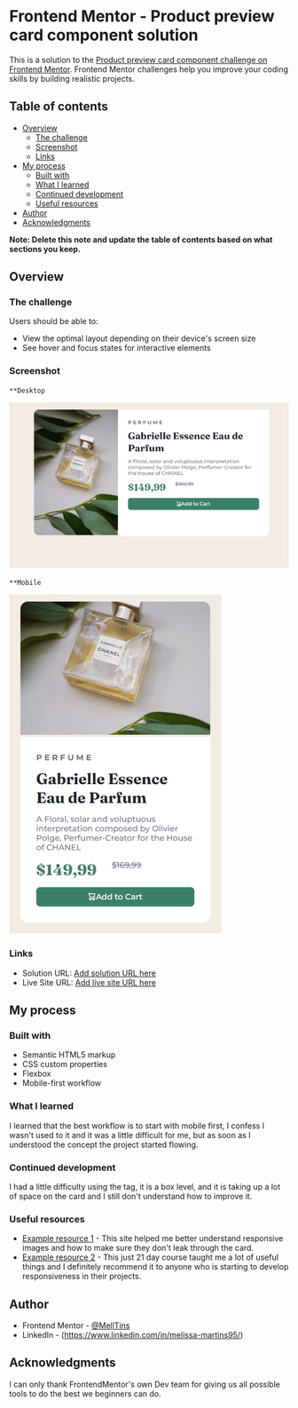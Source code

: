 # Frontend Mentor - Product preview card component solution

This is a solution to the [Product preview card component challenge on Frontend Mentor](https://www.frontendmentor.io/challenges/product-preview-card-component-GO7UmttRfa). Frontend Mentor challenges help you improve your coding skills by building realistic projects. 

## Table of contents

- [Overview](#overview)
  - [The challenge](#the-challenge)
  - [Screenshot](#screenshot)
  - [Links](#links)
- [My process](#my-process)
  - [Built with](#built-with)
  - [What I learned](#what-i-learned)
  - [Continued development](#continued-development)
  - [Useful resources](#useful-resources)
- [Author](#author)
- [Acknowledgments](#acknowledgments)

**Note: Delete this note and update the table of contents based on what sections you keep.**

## Overview

### The challenge

Users should be able to:

- View the optimal layout depending on their device's screen size
- See hover and focus states for interactive elements

### Screenshot
    **Desktop
![](./images/card-results-desktop.png)
   
    **Mobile
![](./images/card-resukts-mobile.png)


### Links

- Solution URL: [Add solution URL here](https://your-solution-url.com)
- Live Site URL: [Add live site URL here](https://your-live-site-url.com)

## My process

### Built with

- Semantic HTML5 markup
- CSS custom properties
- Flexbox
- Mobile-first workflow

### What I learned

I learned that the best workflow is to start with mobile first, I confess I wasn't used to it and it was a little difficult for me, but as soon as I understood the concept the project started flowing.


### Continued development

I had a little difficulty using the <picture> tag, it is a box level, and it is taking up a lot of space on the card and I still don't understand how to improve it.

### Useful resources

- [Example resource 1](https://web.dev/learn/design/responsive-images?hl=pt-br) - This site helped me better understand responsive images and how to make sure they don't leak through the card.
- [Example resource 2](https://courses.kevinpowell.co/conquering-responsive-layouts) - This just 21 day course taught me a lot of useful things and I definitely recommend it to anyone who is starting to develop responsiveness in their projects.


## Author

- Frontend Mentor - [@MellTins](https://www.frontendmentor.io/profile/MellTins)
- LinkedIn - (https://www.linkedin.com/in/melissa-martins95/)



## Acknowledgments

I can only thank FrontendMentor's own Dev team for giving us all possible tools to do the best we beginners can do.

